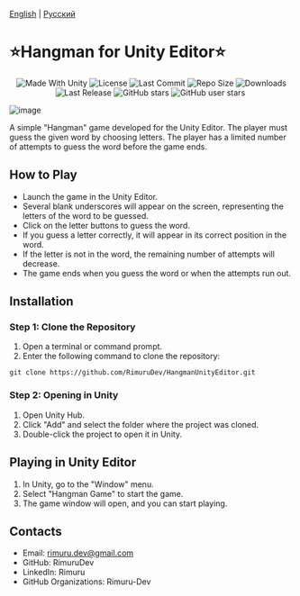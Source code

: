 ﻿[English](README.md) | [Русский](README_RU.md)

<p align="center"><h1>⭐Hangman for Unity Editor⭐</h1></p>
 <p align="center">
  <a>
    <img alt="Made With Unity" src="https://img.shields.io/badge/made%20with-Unity-57b9d3.svg?logo=Unity">
  </a>
  <a>
  <img alt="License" src="https://img.shields.io/github/license/RimuruDev/Unity-HangmanGameEditorWindow?logo=github">
  </a>
  <a>
    <img alt="Last Commit" src="https://img.shields.io/github/last-commit/RimuruDev/Unity-HangmanGameEditorWindow?logo=Mapbox&color=orange">
  </a>
  <a>
    <img alt="Repo Size" src="https://img.shields.io/github/repo-size/RimuruDev/Unity-HangmanGameEditorWindow?logo=VirtualBox">
  </a>
  <a>
    <img alt="Downloads" src="https://img.shields.io/github/downloads/RimuruDev/Unity-HangmanGameEditorWindow/total?color=brightgreen">
  </a>
  <a>
    <img alt="Last Release" src="https://img.shields.io/github/v/release/RimuruDev/Unity-HangmanGameEditorWindow?include_prereleases&logo=Dropbox&color=yellow">
  </a>
  <a>
    <img alt="GitHub stars" src="https://img.shields.io/github/stars/RimuruDev/Unity-HangmanGameEditorWindow?branch=main&label=Stars&logo=GitHub&logoColor=ffffff&labelColor=282828&color=informational&style=flat">
  </a>
  <a>
    <img alt="GitHub user stars" src="https://img.shields.io/github/stars/RimuruDev?affiliations=OWNER&branch=main&label=User%20Stars&logo=GitHub&logoColor=ffffff&labelColor=282828&color=informational&style=flat">
  </a>
  <a>
    <img alt="" src="https://img.shields.io/github/watchers/RimuruDev/Unity-HangmanGameEditorWindow?style=flat">
  </a>
</p>


![image](https://github.com/RimuruDev/Unity-HangmanGameEditorWindow/assets/85500556/29647175-e7b9-48ca-a4e5-3c86aa7ab8dd)


A simple "Hangman" game developed for the Unity Editor. The player must guess the given word by choosing letters. The
player has a limited number of attempts to guess the word before the game ends.

## How to Play

- Launch the game in the Unity Editor.
- Several blank underscores will appear on the screen, representing the letters of the word to be guessed.
- Click on the letter buttons to guess the word.
- If you guess a letter correctly, it will appear in its correct position in the word.
- If the letter is not in the word, the remaining number of attempts will decrease.
- The game ends when you guess the word or when the attempts run out.

## Installation

### Step 1: Clone the Repository

1. Open a terminal or command prompt.
2. Enter the following command to clone the repository:

```text
git clone https://github.com/RimuruDev/HangmanUnityEditor.git
```

### Step 2: Opening in Unity

1. Open Unity Hub.
2. Click "Add" and select the folder where the project was cloned.
3. Double-click the project to open it in Unity.

## Playing in Unity Editor

1. In Unity, go to the "Window" menu.
2. Select "Hangman Game" to start the game.
3. The game window will open, and you can start playing.

## Contacts

- Email: rimuru.dev@gmail.com
- GitHub: RimuruDev
- LinkedIn: Rimuru
- GitHub Organizations: Rimuru-Dev

